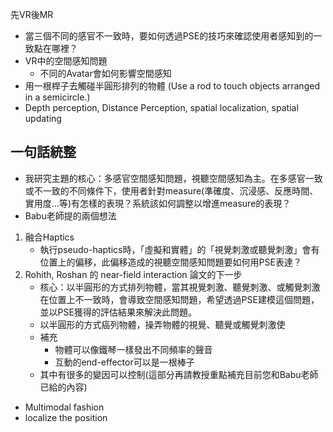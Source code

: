  先VR後MR
- 當三個不同的感官不一致時，要如何透過PSE的技巧來確認使用者感知到的一致點在哪裡？
- VR中的空間感知問題
	- 不同的Avatar會如何影響空間感知
- 用一根桿子去觸碰半圓形排列的物體 (Use a rod to touch objects arranged in a semicircle.)
- Depth perception, Distance Perception, spatial localization, spatial updating
## 一句話統整
- 我研究主題的核心：多感官空間感知問題，視聽空間感知為主。在多感官一致或不一致的不同條件下，使用者針對measure(準確度、沉浸感、反應時間、實用度...等)有怎樣的表現？系統該如何調整以增進measure的表現？
- Babu老師提的兩個想法
1. 融合Haptics
	- 執行pseudo-haptics時，「虛擬和實體」的「視覺刺激或聽覺刺激」會有位置上的偏移，此偏移造成的視聽空間感知問題要如何用PSE表達？
2. Rohith, Roshan 的 near-field interaction 論文的下一步
	- 核心：以半圓形的方式排列物體，當其視覺刺激、聽覺刺激、或觸覺刺激在位置上不一致時，會導致空間感知問題，希望透過PSE建模這個問題，並以PSE獲得的評估結果來解決此問題。
	- 以半圓形的方式癌列物體，操弄物體的視覺、聽覺或觸覺刺激使
	- 補充
		- 物體可以像鐵琴一樣發出不同頻率的聲音
		- 互動的end-effector可以是一根棒子
	- 其中有很多的變因可以控制(這部分再請教授重點補充目前您和Babu老師已給的內容)
- Multimodal fashion
- localize the position